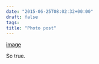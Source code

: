 ```yaml
---
date: "2015-06-25T08:02:32+00:00"
draft: false
tags: 
title: "Photo post"
---
```

[image](/img/2015-06-25-photo-post/f95f9766930c473afe9f1668e7d36f779b92ad5cd594943097b21891c44a79f9.jpg)

So true.

